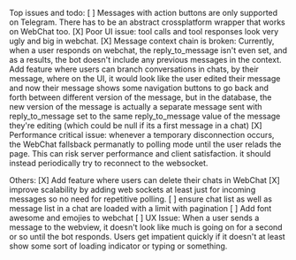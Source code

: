 Top issues and todo:
[ ] Messages with action buttons are only supported on Telegram. There has to be an abstract crossplatform wrapper that works on WebChat too.
[X] Poor UI issue: tool calls and tool responses look very ugly and big in webchat.
[X] Message context chain is broken: Currently, when a user responds on webchat, the reply_to_message isn't even set, and as a results, the bot doesn't include any previous messages in the context. Add feature where users can branch conversations in chats, by their message, where on the UI, it would look like the user edited their message and now their message shows some navigation buttons to go back and forth between different version of the message, but in the database, the new version of the message is actually a separate message sent with reply_to_message set to the same reply_to_message value of the message they're editing (which could be null if its a first message in a chat)
[X] Performance critical issue: whenever a temporary disconnection occurs, the WebChat fallsback permanatly to polling mode until the user relads the page. This can risk server performance and client satisfaction. it should instead periodically try to reconnect to the websocket. 

Others:
[X] Add feature where users can delete their chats in WebChat
[X] improve scalability by adding web sockets at least just for incoming messages so no need for repetitive polling.
[ ] ensure chat list as well as message list in a chat are loaded with a limit with pagination 
[ ] Add font awesome and emojies to webchat 
[ ] UX Issue: When a user sends a message to the webview, it doesn't look like much is going on for a second or so until the bot responds. Users get impatient quickly if it doesn't at least show some sort of loading indicator or typing or something.